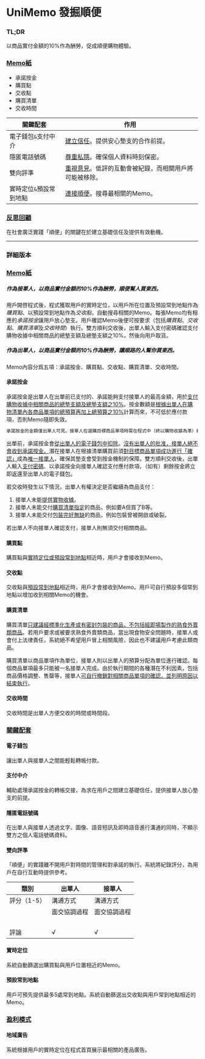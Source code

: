 # UniMemo 發掘順便

### TL;DR

以商品實付金額的10%作為酬勞，促成順便購物體驗。

### <u>Memo紙</u>

- 承諾按金
- 購買點
- 交收點
- 購買清單
- 交收時間

| 關鍵配套                | 作用                                                         |
| ----------------------- | ------------------------------------------------------------ |
| 電子錢包`&`支付中介     | <u>建立信任</u>。提供安心墊支的合作前提。                    |
| 隱匿電話號碼            | <u>尊重私隱</u>。確保個人資料時刻保密。                      |
| 雙向評準                | <u>重視意見</u>。低評的互動會被紀錄，而相關用戶將可能被移除。 |
| 實時定位`&`預設常到地點 | <u>連接順便</u>。搜尋最相關的Memo。                          |



### <u>反思回顧</u>

在社會廣泛實踐「順便」的關鍵在於建立基礎信任及提供有效動機。



___





### 詳細版本

### <u>Memo紙</u>

##### 作為接單人，以商品實付金額的10%作為酬勞，順便幫人買東西。

用戶開啓程式後，程式獲取用戶的實時定位，以用戶所在位置及預設常到地點作為*購買點*、以預設常到地點作為*交收點*，自動搜尋相關的Memo。每張Memo均有相應的*承諾按金*讓用戶放心墊支。用戶確認Memo後便可按要求（包括*購買點*、*交收點*、*購買清單*及*交收時間*）執行。雙方順利交收後，出單人輸入支付密碼確認支付購物收據中相關商品的總墊支額及總墊支額之10%，然後向用戶取貨。

##### 作為出單人，以商品實付金額的10%作為酬勞，讓順路的人幫你買東西。

Memo內容分爲五項：承諾按金、購買點、交收點、購買清單、交收時間。

#### 承諾按金

承諾按金是出單人在出單前已支付的、承諾能夠支付接單人的最高金額，用於<u>支付購物收據中相關商品的總墊支額及總墊支額之10%</u>。按金數額是<u>根據出單人在購物清單內各商品單項的總預算再加上總預算之10%</u>計算而來，不可低於應付款項，否則Memo隨即失效。

```markdown
承諾按金的金額僅出單人可見。接單人在選購目標商品單項時需在程式中（終以購物收據為準）紀錄實付單價，系統即時後台覆核其承諾按金是否充足。若承諾按金足夠，則反映出單人有能力支付此項商品。若承諾按金不足，相關商品單項及接單人的執行確認將隨即失效。
```

出單前，承諾按金會<u>從出單人的電子錢包中扣除</u>。<u>沒有出單人的批准，接單人絕不會收到承諾按金。</u>潛在接單人在根據清單購買前須<u>對目標商品單項成功進行「確認」</u>成為<u>唯一接單人</u>，確保其墊支會受到按金機制的保障。雙方順利交收後，出單人輸入<u>支付密碼</u>、以承諾按金向接單人確認支付應付款項，（如有）剩餘按金將立即返還至出單人的電子錢包。

若交收時發生以下情況，出單人有權決定是否繼續為商品支付：

1. 接單人未能<u>提供實物收據</u>。
2. 接單人未能交付<u>購買清單指定</u>的商品，例如要A但買了B等。
3. 接單人未能交付<u>包裝完好無缺</u>的商品，例如包裝曾被開啟或破裂。

若出單人不向接單人確認支付，接單人則無須交付相關商品。



#### 購買點

購買點與<u>實時定位或預設常到地點</u>相近時，用戶才會接收到Memo。



#### 交收點

交收點與<u>預設常到地點</u>相近時，用戶才會接收到Memo。用戶可自行預設多個常到地點以增加收到相關Memo的機會。



#### 購買清單

購買清單<u>只建議經標準化生產或有密封包裝的商品，不包括經即場製作的熟食外賣類商品</u>。若用戶要求或被要求熟食外賣類商品，當出現食物安全問題時，接單人或會付上法律責任，系統絕不希望用戶冒上相關風險，因此也不建議用戶考慮此類商品。

購買清單以商品單項作為單位，接單人則以出單人的預算分配為單位進行確認。每個商品單項最多只能被一名接單人完成。由於執行期間的各種潛在不利因素，包括商品價格調整、售罄等，接單人<u>可自行撤銷對相關商品單項的確認，並列明原因以結束執行</u>。



#### 交收時間

交收時間是出單人方便交收的時間或時間段。



### <u>關鍵配套</u>

#### 電子錢包

讓出單人與接單人之間能輕鬆轉帳付款。



#### 支付中介

輔助處理承諾按金的轉帳交接，為求在用戶之間建立基礎信任，提供接單人放心墊支的前提。



#### 隱匿電話號碼

在出單人與接單人透過文字、圖像、語音短訊及即時語音進行溝通的同時，不顯示雙方之個人電話號碼資料。



#### 雙向評準

「順便」的實踐離不開用戶對時間的管理和對承諾的執行。系統將紀錄評分，為用戶在自行互動時提供參考。

| 類別           | 出單人       | 接單人       |
| ------------- | ------------ | ------------ |
| 評分（1-5） | 溝通方式     | 溝通方式     |
|             | 面交協調過程 | 面交協調過程 |
|             |              |              |
|             |              |              |
|             |              |              |
|                |              |              |
| 評論            | √            | √            |



#### 實時定位

系統自動篩選出購買點與用戶位置相近的Memo。



#### 預設常到地點

用戶可預先提供最多5處常到地點。系統自動篩選出交收點與用戶常到地點相近的Memo。



### <u>盈利模式</u>

#### 地域廣告

系統根據用戶的實時定位在程式首頁展示最相關的產品廣告。